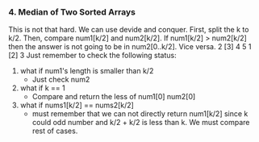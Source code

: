### 4. Median of Two Sorted Arrays
This is not that hard. We can use devide and conquer. First, split the k to k/2. Then, compare num1[k/2] and num2[k/2]. 
If num1[k/2] > num2[k/2] then the answer is not going to be in num2[0..k/2]. Vice versa.
2 [3] 4 5
1 [2] 3
Just remember to check the following status:

1. what if num1's length is smaller than k/2
   - Just check num2
2. what if k == 1
   - Compare and return the less of num1[0] num2[0]
3. what if nums1[k/2] == nums2[k/2]
   - must remember that we can not directly return num1[k/2] since k could odd number and k/2 + k/2 is less than k. We must compare rest of cases.
